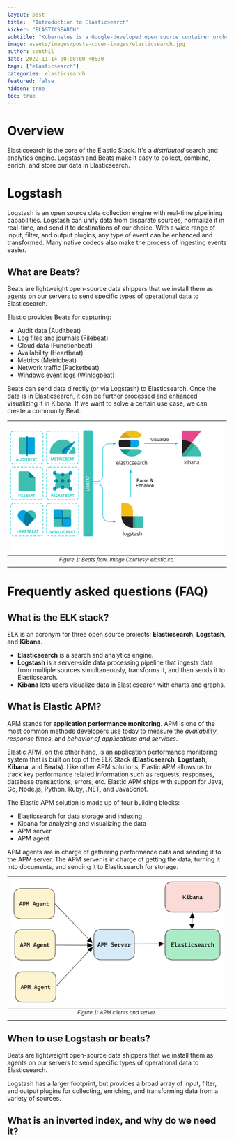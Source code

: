 ```yaml
---
layout: post
title:  "Introduction to Elasticsearch"
kicker: "ELASTICSEARCH"
subtitle: "Kubernetes is a Google-developed open source container orchestration platform for managing microservices or containerized applications across a distributed cluster of nodes."
image: assets/images/posts-cover-images/elasticsearch.jpg
author: senthil
date: 2022-11-14 00:00:00 +0530
tags: ["elasticsearch"]
categories: elasticsearch
featured: false
hidden: true
toc: true
---
```


# Overview

Elasticsearch is the core of the Elastic Stack. It's a *distributed* search and analytics engine. Logstash and Beats make it easy to collect, combine, enrich, and store our data in Elasticsearch.

# Logstash

Logstash is an open source data collection engine with real-time pipelining capabilities. Logstash can unify data from disparate sources, normalize it in real-time, and send it to destinations of our choice. With a wide range of input, filter, and output plugins, any type of event can be enhanced and transformed. Many native codecs also make the process of ingesting events easier.


## What are Beats?

Beats are lightweight open-source data shippers that we install them as agents on our servers to send specific types of operational data to Elasticsearch.

Elastic provides Beats for capturing:

- Audit data (Auditbeat)
- Log files and journals (Filebeat)
- Cloud data (Functionbeat)
- Availability (Heartbeat)
- Metrics (Metricbeat)
- Network traffic (Packetbeat)
- Windows event logs (Winlogbeat)

Beats can send data directly (or via Logstash) to Elasticsearch. Once the data is in Elasticsearch, it can be further processed and enhanced visualizing it in Kibana. If we want to solve a certain use case, we can create a community Beat.

|![Beats flow](/assets/images/posts/elastic-beats-flow.png)|
|:-:|
|<sup>*Figure 1: Beats flow. Image Courtesy: elastic.co.*</sup>|<br/><br/> 

# Frequently asked questions (FAQ)

## What is the ELK stack?

ELK is an acronym for three open source projects: **Elasticsearch**, **Logstash**, and **Kibana**. 

- **Elasticsearch** is a search and analytics engine. 
- **Logstash** is a server-side data processing pipeline that ingests data from multiple sources simultaneously, transforms it, and then sends it to Elasticsearch. 
- **Kibana** lets users visualize data in Elasticsearch with charts and graphs.

## What is Elastic APM?

APM stands for **application performance monitoring**. APM is one of the most common methods developers use today to measure the *availability*, *response times*, and *behavior of applications and services*.

Elastic APM, on the other hand, is an application performance monitoring system that is built on top of the ELK Stack (**Elasticsearch**, **Logstash**, **Kibana**, and **Beats**). Like other APM solutions, Elastic APM allows us to track key performance related information such as requests, responses, database transactions, errors, etc. Elastic APM ships with support for Java, Go, Node.js, Python, Ruby, .NET, and JavaScript.

The Elastic APM solution is made up of four building blocks:

- Elasticsearch for data storage and indexing
- Kibana for analyzing and visualizing the data
- APM server
- APM agent

APM agents are in charge of gathering performance data and sending it to the APM server. The APM server is in charge of getting the data, turning it into documents, and sending it to Elasticsearch for storage.

|![APM clients and server](/assets/images/posts/elastic-apm.png)|
|:-:|
|<sup>*Figure 1: APM clients and server.*</sup>|<br/><br/>

## When to use Logstash or beats?

Beats are lightweight open-source data shippers that we install them as agents on our servers to send specific types of operational data to Elasticsearch.

Logstash has a larger footprint, but provides a broad array of input, filter, and output plugins for collecting, enriching, and transforming data from a variety of sources.

## What is an inverted index, and why do we need it?